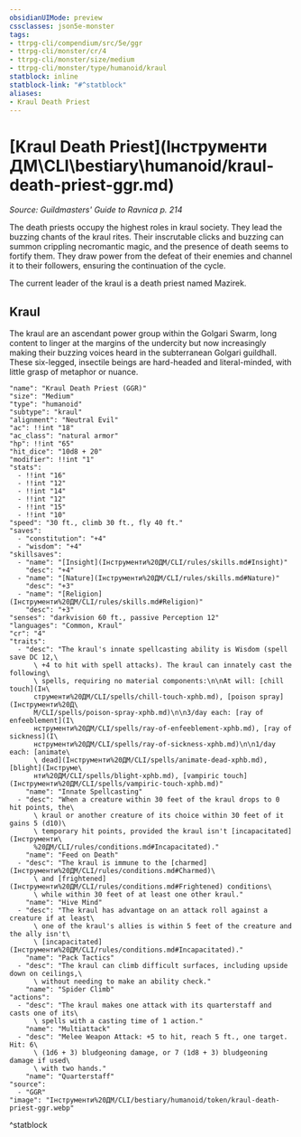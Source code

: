 ```yaml
---
obsidianUIMode: preview
cssclasses: json5e-monster
tags:
- ttrpg-cli/compendium/src/5e/ggr
- ttrpg-cli/monster/cr/4
- ttrpg-cli/monster/size/medium
- ttrpg-cli/monster/type/humanoid/kraul
statblock: inline
statblock-link: "#^statblock"
aliases:
- Kraul Death Priest
---
```

# [Kraul Death Priest](Інструменти ДМ\CLI\bestiary\humanoid/kraul-death-priest-ggr.md)
*Source: Guildmasters' Guide to Ravnica p. 214*  

The death priests occupy the highest roles in kraul society. They lead the buzzing chants of the kraul rites. Their inscrutable clicks and buzzing can summon crippling necromantic magic, and the presence of death seems to fortify them. They draw power from the defeat of their enemies and channel it to their followers, ensuring the continuation of the cycle.

The current leader of the kraul is a death priest named Mazirek.

## Kraul

The kraul are an ascendant power group within the Golgari Swarm, long content to linger at the margins of the undercity but now increasingly making their buzzing voices heard in the subterranean Golgari guildhall. These six-legged, insectile beings are hard-headed and literal-minded, with little grasp of metaphor or nuance.

```statblock
"name": "Kraul Death Priest (GGR)"
"size": "Medium"
"type": "humanoid"
"subtype": "kraul"
"alignment": "Neutral Evil"
"ac": !!int "18"
"ac_class": "natural armor"
"hp": !!int "65"
"hit_dice": "10d8 + 20"
"modifier": !!int "1"
"stats":
  - !!int "16"
  - !!int "12"
  - !!int "14"
  - !!int "12"
  - !!int "15"
  - !!int "10"
"speed": "30 ft., climb 30 ft., fly 40 ft."
"saves":
  - "constitution": "+4"
  - "wisdom": "+4"
"skillsaves":
  - "name": "[Insight](Інструменти%20ДМ/CLI/rules/skills.md#Insight)"
    "desc": "+4"
  - "name": "[Nature](Інструменти%20ДМ/CLI/rules/skills.md#Nature)"
    "desc": "+3"
  - "name": "[Religion](Інструменти%20ДМ/CLI/rules/skills.md#Religion)"
    "desc": "+3"
"senses": "darkvision 60 ft., passive Perception 12"
"languages": "Common, Kraul"
"cr": "4"
"traits":
  - "desc": "The kraul's innate spellcasting ability is Wisdom (spell save DC 12,\
      \ +4 to hit with spell attacks). The kraul can innately cast the following\
      \ spells, requiring no material components:\n\nAt will: [chill touch](Ін\
      струменти%20ДМ/CLI/spells/chill-touch-xphb.md), [poison spray](Інструменти%20Д\
      М/CLI/spells/poison-spray-xphb.md)\n\n3/day each: [ray of enfeeblement](І\
      нструменти%20ДМ/CLI/spells/ray-of-enfeeblement-xphb.md), [ray of sickness](І\
      нструменти%20ДМ/CLI/spells/ray-of-sickness-xphb.md)\n\n1/day each: [animate\
      \ dead](Інструменти%20ДМ/CLI/spells/animate-dead-xphb.md), [blight](Інструме\
      нти%20ДМ/CLI/spells/blight-xphb.md), [vampiric touch](Інструменти%20ДМ/CLI/spells/vampiric-touch-xphb.md)"
    "name": "Innate Spellcasting"
  - "desc": "When a creature within 30 feet of the kraul drops to 0 hit points, the\
      \ kraul or another creature of its choice within 30 feet of it gains 5 (d10)\
      \ temporary hit points, provided the kraul isn't [incapacitated](Інструменти\
      %20ДМ/CLI/rules/conditions.md#Incapacitated)."
    "name": "Feed on Death"
  - "desc": "The kraul is immune to the [charmed](Інструменти%20ДМ/CLI/rules/conditions.md#Charmed)\
      \ and [frightened](Інструменти%20ДМ/CLI/rules/conditions.md#Frightened) conditions\
      \ while within 30 feet of at least one other kraul."
    "name": "Hive Mind"
  - "desc": "The kraul has advantage on an attack roll against a creature if at least\
      \ one of the kraul's allies is within 5 feet of the creature and the ally isn't\
      \ [incapacitated](Інструменти%20ДМ/CLI/rules/conditions.md#Incapacitated)."
    "name": "Pack Tactics"
  - "desc": "The kraul can climb difficult surfaces, including upside down on ceilings,\
      \ without needing to make an ability check."
    "name": "Spider Climb"
"actions":
  - "desc": "The kraul makes one attack with its quarterstaff and casts one of its\
      \ spells with a casting time of 1 action."
    "name": "Multiattack"
  - "desc": "Melee Weapon Attack: +5 to hit, reach 5 ft., one target. Hit: 6\
      \ (1d6 + 3) bludgeoning damage, or 7 (1d8 + 3) bludgeoning damage if used\
      \ with two hands."
    "name": "Quarterstaff"
"source":
  - "GGR"
"image": "Інструменти%20ДМ/CLI/bestiary/humanoid/token/kraul-death-priest-ggr.webp"
```
^statblock